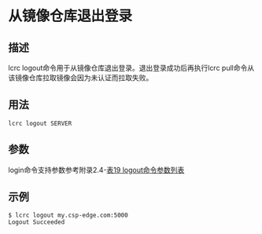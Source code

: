 # 从镜像仓库退出登录<a name="ZH-CN_TOPIC_0184808124"></a>

## 描述<a name="zh-cn_topic_0183111388_section103427106563"></a>

lcrc logout命令用于从镜像仓库退出登录。退出登录成功后再执行lcrc pull命令从该镜像仓库拉取镜像会因为未认证而拉取失败。

## 用法<a name="zh-cn_topic_0183111388_section749452010564"></a>

```
lcrc logout SERVER
```

## 参数<a name="zh-cn_topic_0183111388_section12531230175614"></a>

login命令支持参数参考附录2.4-[表19 logout命令参数列表](zh-cn_topic_0182207160.md#table184058282137)

## 示例<a name="zh-cn_topic_0183111388_section18981040155617"></a>

```
$ lcrc logout my.csp-edge.com:5000
Logout Succeeded
```

